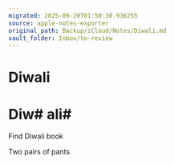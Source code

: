 ```yaml
---
migrated: 2025-09-20T01:50:30.936255
source: apple-notes-exporter
original_path: Backup/iCloud/Notes/Diwali.md
vault_folder: Inbox/to-review
---
```

# Diwali

# Diw# ali# 

Find Diwali book

Two pairs of pants 
